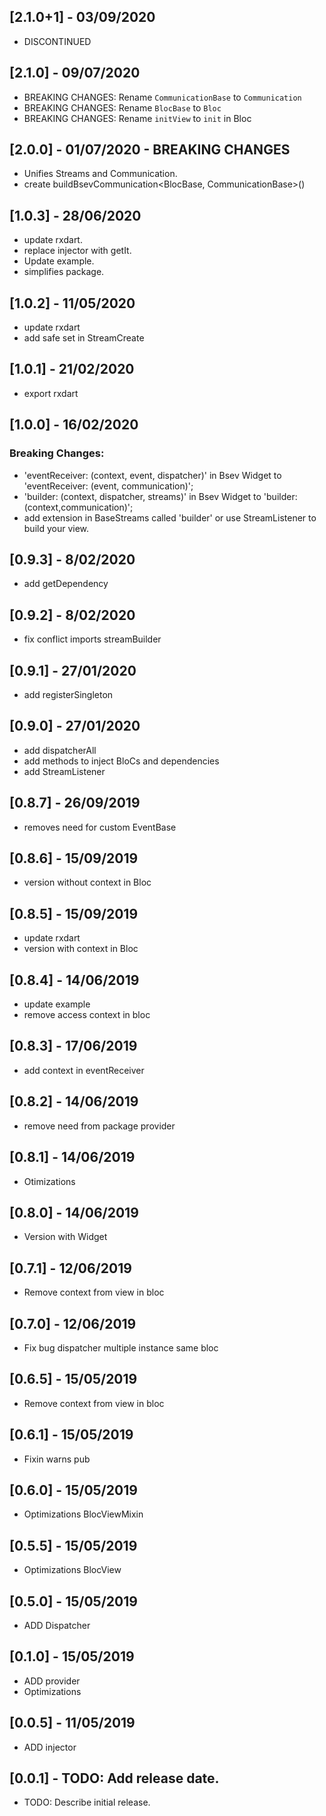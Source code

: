 ## [2.1.0+1] - 03/09/2020
* DISCONTINUED

## [2.1.0] - 09/07/2020

* BREAKING CHANGES: Rename `CommunicationBase` to `Communication`
* BREAKING CHANGES: Rename `BlocBase` to `Bloc`
* BREAKING CHANGES: Rename `initView` to `init` in Bloc

## [2.0.0] - 01/07/2020 - BREAKING CHANGES

* Unifies Streams and Communication.
* create buildBsevCommunication<BlocBase, CommunicationBase>()

## [1.0.3] - 28/06/2020

* update rxdart.
* replace injector with getIt.
* Update example.
* simplifies package.

## [1.0.2] - 11/05/2020

* update rxdart
* add safe set in StreamCreate

## [1.0.1] - 21/02/2020

* export rxdart

## [1.0.0] - 16/02/2020

### Breaking Changes: 
- 'eventReceiver: (context, event, dispatcher)' in Bsev Widget to 'eventReceiver: (event, communication)';
- 'builder: (context, dispatcher, streams)' in Bsev Widget to 'builder: (context,communication)';
- add extension in BaseStreams called 'builder' or use StreamListener to build your view.

## [0.9.3] - 8/02/2020

* add getDependency

## [0.9.2] - 8/02/2020

* fix conflict imports streamBuilder

## [0.9.1] - 27/01/2020

* add registerSingleton

## [0.9.0] - 27/01/2020

* add dispatcherAll
* add methods to inject BloCs and dependencies
* add StreamListener

## [0.8.7] - 26/09/2019

* removes need for custom EventBase

## [0.8.6] - 15/09/2019

* version without context in Bloc

## [0.8.5] - 15/09/2019

* update rxdart
* version with context in Bloc

## [0.8.4] - 14/06/2019

* update example
* remove access context in bloc

## [0.8.3] - 17/06/2019

* add context in eventReceiver

## [0.8.2] - 14/06/2019

* remove need from package provider

## [0.8.1] - 14/06/2019

* Otimizations

## [0.8.0] - 14/06/2019

* Version with Widget

## [0.7.1] - 12/06/2019

* Remove context from view in bloc

## [0.7.0] - 12/06/2019

* Fix bug dispatcher multiple instance same bloc

## [0.6.5] - 15/05/2019

* Remove context from view in bloc

## [0.6.1] - 15/05/2019

* Fixin warns pub

## [0.6.0] - 15/05/2019

* Optimizations BlocViewMixin

## [0.5.5] - 15/05/2019

* Optimizations BlocView

## [0.5.0] - 15/05/2019

* ADD Dispatcher

## [0.1.0] - 15/05/2019

* ADD provider
* Optimizations

## [0.0.5] - 11/05/2019

* ADD injector

## [0.0.1] - TODO: Add release date.

* TODO: Describe initial release.
